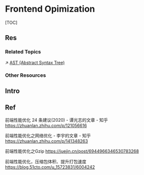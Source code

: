 # Frontend Opimization

[TOC]



## Res
### Related Topics
↗ [AST (Abstract Syntax Tree)](../../../../../🔑%20CS%20Core/👩‍💻%20Computer%20Languages%20&%20Programming%20Methodology/🐢%20Programming%20Language%20Theory%20(PLT)/AST%20(Abstract%20Syntax%20Tree).md)


### Other Resources



## Intro



## Ref
前端性能优化 24 条建议(2020) - 谭光志的文章 - 知乎 https://zhuanlan.zhihu.com/p/121056616

前端性能优化之网络优化 - 李宇的文章 - 知乎 https://zhuanlan.zhihu.com/p/141348263

前端性能优化之Gzip https://juejin.cn/post/6944966346530783268 

前端性能优化，压缩包体积、提升打包速度 https://blog.51cto.com/u_15723831/6004242

